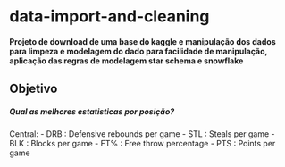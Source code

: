 # data-import-and-cleaning

#### Projeto de download de uma base do kaggle e manipulação dos dados para limpeza e modelagem do dado para facilidade de manipulação, aplicação das regras de modelagem star schema e snowflake

## Objetivo

##### Qual as melhores estatisticas por posição?
Central:
    - DRB : Defensive rebounds per game
    - STL : Steals per game
    - BLK : Blocks per game
    - FT% : Free throw percentage
    - PTS : Points per game
